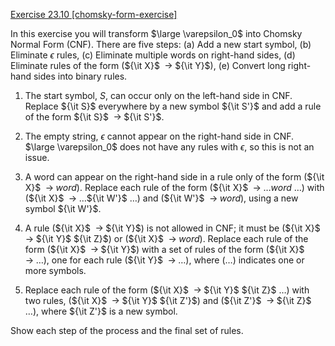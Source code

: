 [Exercise 23.10 \[chomsky-form-exercise\]](ex_10/)

In this exercise you will transform $\large \varepsilon_0$  into
Chomsky Normal Form (CNF). There are five steps: (a) Add a new start
symbol, (b) Eliminate $\epsilon$ rules, (c) Eliminate multiple words on
right-hand sides, (d) Eliminate rules of the form
(${\it X}$
${{\;}}\rightarrow{{\;}}$${\it Y}$),
(e) Convert long right-hand sides into binary rules.

1.  The start symbol, $S$, can occur only on the left-hand side in CNF.
    Replace ${\it S}$ everywhere by a new symbol
    ${\it S'}$ and add a rule of the form
    ${\it S}$
    ${{\;}}\rightarrow{{\;}}$${\it S'}$.

2.  The empty string, $\epsilon$ cannot appear on the right-hand side
    in CNF. $\large \varepsilon_0$ does not have any rules with $\epsilon$, so this is not
    an issue.

3.  A word can appear on the right-hand side in a rule only of the form
    (${\it X}$
    ${{\;}}\rightarrow{{\;}}$*word*).
    Replace each rule of the form (${\it X}$
    ${{\;}}\rightarrow{{\;}}$…*word* …)
    with (${\it X}$
    ${{\;}}\rightarrow{{\;}}$…${\it W'}$ …)
    and (${\it W'}$
    ${{\;}}\rightarrow{{\;}}$*word*),
    using a new symbol ${\it W'}$.

4.  A rule (${\it X}$
    ${{\;}}\rightarrow{{\;}}$${\it Y}$)
    is not allowed in CNF; it must be (${\it X}$
    ${{\;}}\rightarrow{{\;}}$${\it Y}$
    ${\it Z}$) or (${\it X}$
    ${{\;}}\rightarrow{{\;}}$*word*).
    Replace each rule of the form (${\it X}$
    ${{\;}}\rightarrow{{\;}}$${\it Y}$)
    with a set of rules of the form (${\it X}$
    ${{\;}}\rightarrow{{\;}}$…), one
    for each rule (${\it Y}$
    ${{\;}}\rightarrow{{\;}}$…),
    where (…) indicates one or more symbols.

5.  Replace each rule of the form (${\it X}$
    ${{\;}}\rightarrow{{\;}}$${\it Y}$
    ${\it Z}$ …) with two rules, (${\it X}$
    ${{\;}}\rightarrow{{\;}}$${\it Y}$
    ${\it Z'}$) and (${\it Z'}$
    ${{\;}}\rightarrow{{\;}}$${\it Z}$
    …), where ${\it Z'}$ is a new symbol.

Show each step of the process and the final set of rules.
